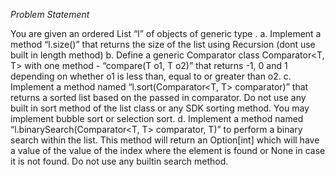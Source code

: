 *Problem Statement*

You are given an ordered List “l” of objects of generic type <T>.
  a. Implement a method “l.size()” that returns the size of the list using Recursion (dont use built in length method)
  b. Define a generic Comparator class Comparator<T, T> with one method - “compare(T o1, T o2)” that returns -1, 0 and 1 depending on whether o1 is less than, equal to or greater than o2.
  c. Implement a method named “l.sort(Comparator<T, T> comparator)” that returns a sorted list based on the passed in comparator. Do not use any built in sort method of the list class or any SDK sorting method. You may implement bubble sort or selection sort.
  d. Implement a method named “l.binarySearch(Comparator<T, T> comparator, T)” to perform a binary search within the list. This method will return an Option[int] which will have a value of the value of the index where the element is found or None in case it is not found. Do not use any builtin search method.
